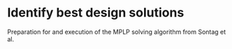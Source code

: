 # Identify best design solutions

Preparation for and execution of the MPLP solving algorithm from Sontag et al.